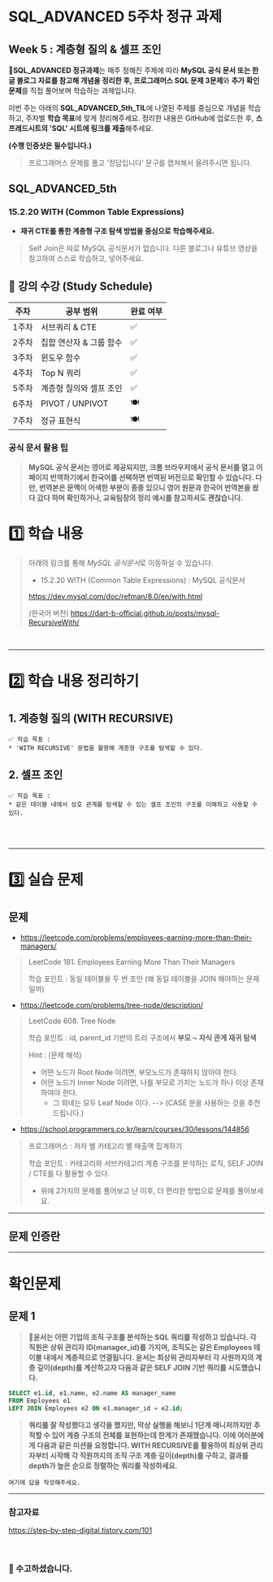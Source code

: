 # SQL_ADVANCED 5주차 정규 과제 

## Week 5 : 계층형 질의 & 셀프 조인

📌**SQL_ADVANCED 정규과제**는 매주 정해진 주제에 따라 **MySQL 공식 문서 또는 한글 블로그 자료를 참고해 개념을 정리한 후, 프로그래머스 SQL 문제 3문제**와 **추가 확인문제**를 직접 풀어보며 학습하는 과제입니다. 

이번 주는 아래의 **SQL_ADVANCED_5th_TIL**에 나열된 주제를 중심으로 개념을 학습하고, 주차별 **학습 목표**에 맞게 정리해주세요. 정리한 내용은 GitHub에 업로드한 후, **스프레드시트의 'SQL' 시트에 링크를 제출**해주세요. 



**(수행 인증샷은 필수입니다.)** 

> 프로그래머스 문제를 풀고 '정답입니다' 문구를 캡쳐해서 올려주시면 됩니다. 



## SQL_ADVANCED_5th

### 15.2.20 WITH (Common Table Expressions)

- **재귀 CTE를 통한 계층형 구조 탐색 방법을 중심으로 학습해주세요.**

> Self Join은 따로 MySQL 공식문서가 없습니다. 다른 블로그나 유튜브 영상을 참고하여 스스로 학습하고, 넣어주세요. 



## 🏁 강의 수강 (Study Schedule)

| 주차  | 공부 범위               | 완료 여부 |
| ----- | ----------------------- | --------- |
| 1주차 | 서브쿼리 & CTE          | ✅         |
| 2주차 | 집합 연산자 & 그룹 함수 | ✅         |
| 3주차 | 윈도우 함수             | ✅         |
| 4주차 | Top N 쿼리              | ✅         |
| 5주차 | 계층형 질의와 셀프 조인 | ✅         |
| 6주차 | PIVOT / UNPIVOT         | 🍽️         |
| 7주차 | 정규 표현식             | 🍽️         |



### 공식 문서 활용 팁

>  **MySQL 공식 문서는 영어로 제공되지만, 크롬 브라우저에서 공식 문서를 열고 이 페이지 번역하기에서 한국어를 선택하면 번역된 버전으로 확인할 수 있습니다. 다만, 번역본은 문맥이 어색한 부분이 종종 있으니 영어 원문과 한국어 번역본을 왔다 갔다 하며 확인하거나, 교육팀장의 정리 예시를 참고하셔도 괜찮습니다.**



# 1️⃣ 학습 내용

> 아래의 링크를 통해 *MySQL 공식문서*로 이동하실 수 있습니다.
>
> - 15.2.20 WITH (Common Table Expressions) : MySQL 공식문서 
>
> https://dev.mysql.com/doc/refman/8.0/en/with.html
>
> (한국어 버전) https://dart-b-official.github.io/posts/mysql-RecursiveWith/



<br>

---

# 2️⃣ 학습 내용 정리하기

## 1. 계층형 질의 (WITH RECURSIVE)

~~~
✅ 학습 목표 :
* 'WITH RECURSIVE' 문법을 활용해 계층형 구조를 탐색할 수 있다.
~~~

<!-- 새롭게 배운 내용을 자유롭게 정리해주세요.-->



## 2. 셀프 조인

~~~
✅ 학습 목표 :
* 같은 테이블 내에서 상호 관계를 탐색할 수 있는 셀프 조인의 구조를 이해하고 사용할 수 있다. 
~~~

<!-- 새롭게 배운 내용을 자유롭게 정리해주세요.-->



<br>

<br>

---

# 3️⃣ 실습 문제

## 문제 

- https://leetcode.com/problems/employees-earning-more-than-their-managers/ 

> LeetCode 181. Employees  Earning More Than Their Managers
>
> 학습 포인트 : 동일 테이블을 두 번 조인 (왜 동일 테이블을 JOIN 해야하는 문제일까)

- https://leetcode.com/problems/tree-node/description/

> LeetCode 608. Tree Node 
>
> 학습 포인트 : id, parent_id 기반의 트리 구조에서 **부모 ~ 자식 관계 재귀 탐색**
>
> Hint : (문제 해석) 
>
> - 어떤 노드가 Root Node 이려면, 부모노드가 존재하지 않아야 한다. 
> - 어떤 노드가 Inner Node 이려면, 나를 부모로 가지는 노드가 하나 이상 존재하여야 한다.
>   - 그 외네는 모두 Leaf Node 이다. --> (CASE 문을 사용하는 것을 추천드립니다.)

- https://school.programmers.co.kr/learn/courses/30/lessons/144856

> 프로그래머스 : 저자 별 카테고리 별 매출액 집계하기 
>
> 학습 포인트 : 카테고리와 서브카테고리 계층 구조를 분석하는 로직, SELF JOIN / CTE를 다 활용할 수 있다.
>
> - 위에 2가지의 문제를 풀어보고 난 이후, 더 편리한 방법으로 문제를 풀어보세요.

---

## 문제 인증란

<!-- 이 주석을 지우고 여기에 문제 푼 인증사진을 올려주세요. -->



---

# 확인문제

## 문제 1

> **🧚윤서는 어떤 기업의 조직 구조를 분석하는 SQL 쿼리를 작성하고 있습니다. 각 직원은 상위 관리자 ID(manager_id)를 가지며, 조직도는 같은 Employees 테이블 내에서 계층적으로 연결됩니다. 윤서는 최상위 관리자부터 각 사원까지의 계층 깊이(depth)를 계산하고자 다음과 같은 SELF JOIN 기반 쿼리를 시도했습니다.** 

~~~sql
SELECT e1.id, e1.name, e2.name AS manager_name
FROM Employees e1
LEFT JOIN Employees e2 ON e1.manager_id = e2.id;
~~~

> **쿼리를 잘 작성했다고 생각을 했지만, 막상 실행을 해보니 1단계 매니저까지만 추적할 수 있어 계층 구조의 전체를  표현하는데 한계가 존재했습니다. 이에 여러분에게 다음과 같은 미션을 요청합니다. WITH RECURSIVE를 활용하여  최상위 관리자부터 시작해 각 직원까지의 조직 구조 계층 깊이(depth)를 구하고, 결과를 depth가 높은 순으로 정렬하는 쿼리를 작성하세요.**



~~~
여기에 답을 작성해주세요.
~~~



---

### 참고자료

<!--셀프조인에 대해 학습하시기에 도움이 되도록 참고할말한 잘 설명된 블로그들을 같이 첨부하겠습니다. -->

https://step-by-step-digital.tistory.com/101



<br>

### 🎉 수고하셨습니다.
